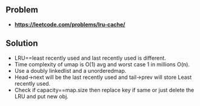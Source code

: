 ## Problem

- **https://leetcode.com/problems/lru-cache/**

## Solution

- LRU==least recently used and last recently used is different.
- Time complexity of umap is O(1) avg and worst case 1 in millions O(n).
- Use a doubly linkedlist and a unorderedmap.
- Head->next will be the last recently used and tail->prev will store Least recently used.
- Check if capacity==map.size then replace key if same or just delete the LRU and put new obj.
